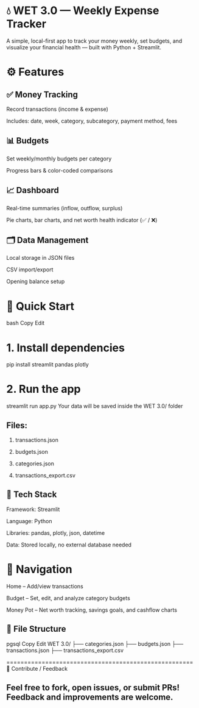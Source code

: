 💧 WET 3.0 — Weekly Expense Tracker
=============================================
A simple, local-first app to track your money weekly, set budgets, and visualize your financial health — built with Python + Streamlit.

⚙️ Features
=============================================
✅ Money Tracking
-

Record transactions (income & expense)

Includes: date, week, category, subcategory, payment method, fees

📊 Budgets
-
Set weekly/monthly budgets per category

Progress bars & color-coded comparisons

📈 Dashboard
-
Real-time summaries (inflow, outflow, surplus)

Pie charts, bar charts, and net worth health indicator (✅ / ❌)

🗂️ Data Management
-
Local storage in JSON files

CSV import/export

Opening balance setup

🚀 Quick Start
===========================================
bash
Copy
Edit
# 1. Install dependencies
pip install streamlit pandas plotly

# 2. Run the app
streamlit run app.py
Your data will be saved inside the WET 3.0/ folder

Files:
-

1. transactions.json

2. budgets.json

3. categories.json

4. transactions_export.csv

🧰 Tech Stack
-
Framework: Streamlit

Language: Python

Libraries: pandas, plotly, json, datetime

Data: Stored locally, no external database needed

📎 Navigation
=================================================
Home – Add/view transactions

Budget – Set, edit, and analyze category budgets

Money Pot – Net worth tracking, savings goals, and cashflow charts

📁 File Structure
-
pgsql
Copy
Edit
WET 3.0/
├── categories.json
├── budgets.json
├── transactions.json
├── transactions_export.csv

=====================================================
🙌 Contribute / Feedback

Feel free to fork, open issues, or submit PRs! 
Feedback and improvements are welcome.
-----------------------------------------------------
